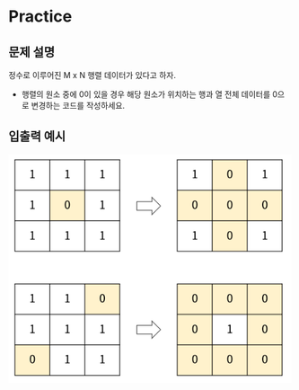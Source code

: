 Practice
===

문제 설명
---
정수로 이루어진 M x N 행렬 데이터가 있다고 하자.

- 행렬의 원소 중에 0이 있을 경우 해당 원소가 위치하는 행과 열 전체 데이터를 0으로 변경하는 코드를 작성하세요.


입출력 예시
---

![img.png](./matrix_zero.png)

